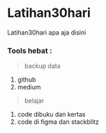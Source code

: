 # Latihan30hari
Latihan30hari apa aja disini 

### Tools hebat :
> backup data
1. github
2. medium

> belajar
1. code dibuku dan kertas
2. code di figma dan stackblitz
